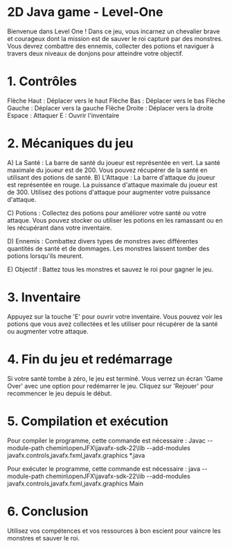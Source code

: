 # 2D Java game - Level-One
Bienvenue dans Level One ! Dans ce jeu, vous incarnez un chevalier 
brave et courageux dont la mission est de sauver le roi capturé par des 
monstres. Vous devrez combattre des ennemis, collecter des potions 
et naviguer à travers deux niveaux de donjons pour atteindre votre 
objectif. 
# 1. Contrôles 
Flèche Haut : Déplacer vers le haut 
Flèche Bas : Déplacer vers le bas 
Flèche Gauche : Déplacer vers la gauche 
Flèche Droite : Déplacer vers la droite 
Espace : Attaquer 
E : Ouvrir l'inventaire 
# 2. Mécaniques du jeu 
A) La Santé : La barre de santé du joueur est représentée en vert. La 
santé maximale du joueur est de 200. Vous pouvez récupérer de la 
santé en utilisant des potions de santé. 
B) L'Attaque : La barre d'attaque du joueur est représentée en rouge. 
La puissance d'attaque maximale du joueur est de 300. Utilisez des 
potions d'attaque pour augmenter votre puissance d'attaque.  

C) Potions : Collectez des potions pour améliorer votre santé ou votre 
attaque. Vous pouvez stocker ou utiliser les potions en les ramassant 
ou en les récupérant dans votre inventaire.

D) Ennemis : Combattez divers types de monstres avec différentes 
quantités de santé et de dommages. Les monstres laissent tomber des 
potions lorsqu'ils meurent. 

E) Objectif : Battez tous les monstres et sauvez le roi pour gagner le 
jeu. 
# 3. Inventaire 
Appuyez sur la touche 'E' pour ouvrir votre inventaire. Vous pouvez voir 
les potions que vous avez collectées et les utiliser pour récupérer de la 
santé ou augmenter votre attaque. 
# 4. Fin du jeu et redémarrage 
Si votre santé tombe à zéro, le jeu est terminé. Vous verrez un écran 
'Game Over' avec une option pour redémarrer le jeu. Cliquez sur 
'Rejouer' pour recommencer le jeu depuis le début. 
# 5. Compilation et exécution 
Pour compiler le programme, cette commande est nécessaire : 
Javac --module-path chemin\openJFX\javafx-sdk-22\lib --add-modules javafx.controls,javafx.fxml,javafx.graphics 
*.java 

Pour exécuter le programme, cette commande est nécessaire : 
java --module-path chemin\openJFX\javafx-sdk-22\lib --add-modules javafx.controls,javafx.fxml,javafx.graphics Main 
# 6. Conclusion 
Utilisez vos compétences et vos ressources à bon escient pour vaincre 
les monstres et sauver le roi.
